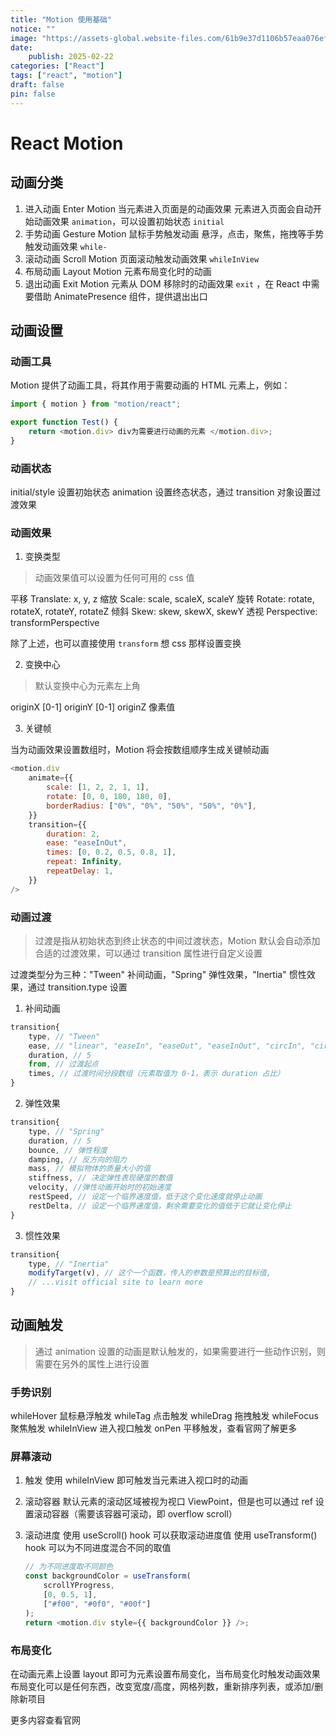 ```yaml
---
title: "Motion 使用基础"
notice: ""
image: "https://assets-global.website-files.com/61b9e37d1106b57eaa076efd/629df2647290ef3b75d74f2c_a2bc81309136b0c1864f582b1af95307_546c60cadefd5c0f5e78014543c554cb.png"
date:
    publish: 2025-02-22
categories: ["React"]
tags: ["react", "motion"]
draft: false
pin: false
---
```


# React Motion

## 动画分类

1. 进入动画 Enter Motion 当元素进入页面是的动画效果
   元素进入页面会自动开始动画效果 `animation`，可以设置初始状态 `initial`
2. 手势动画 Gesture Motion 鼠标手势触发动画
   悬浮，点击，聚焦，拖拽等手势触发动画效果 `while-`
3. 滚动动画 Scroll Motion
   页面滚动触发动画效果 `whileInView`
4. 布局动画 Layout Motion
   元素布局变化时的动画
5. 退出动画 Exit Motion
   元素从 DOM 移除时的动画效果 `exit` ，在 React 中需要借助 AnimatePresence 组件，提供退出出口

## 动画设置

### 动画工具

Motion 提供了动画工具<motion/>，将其作用于需要动画的 HTML 元素上，例如：

```js
import { motion } from "motion/react";

export function Test() {
    return <motion.div> div为需要进行动画的元素 </motion.div>;
}
```

### 动画状态

initial/style 设置初始状态
animation 设置终态状态，通过 transition 对象设置过渡效果

### 动画效果

1. 变换类型

> 动画效果值可以设置为任何可用的 css 值

平移 Translate: x, y, z
缩放 Scale: scale, scaleX, scaleY
旋转 Rotate: rotate, rotateX, rotateY, rotateZ
倾斜 Skew: skew, skewX, skewY
透视 Perspective: transformPerspective

除了上述，也可以直接使用 `transform` 想 css 那样设置变换

2. 变换中心

> 默认变换中心为元素左上角

originX [0-1]
originY [0-1]
originZ 像素值

3. 关键帧

当为动画效果设置数组时，Motion 将会按数组顺序生成关键帧动画

```js
<motion.div
    animate={{
        scale: [1, 2, 2, 1, 1],
        rotate: [0, 0, 180, 180, 0],
        borderRadius: ["0%", "0%", "50%", "50%", "0%"],
    }}
    transition={{
        duration: 2,
        ease: "easeInOut",
        times: [0, 0.2, 0.5, 0.8, 1],
        repeat: Infinity,
        repeatDelay: 1,
    }}
/>
```

### 动画过渡

> 过渡是指从初始状态到终止状态的中间过渡状态，Motion 默认会自动添加合适的过渡效果，可以通过 transition 属性进行自定义设置

过渡类型分为三种："Tween" 补间动画，"Spring" 弹性效果，"Inertia" 惯性效果，通过 transition.type 设置

1. 补间动画

```js
transition{
    type, // "Tween"
    ease, // "linear", "easeIn", "easeOut", "easeInOut", "circIn", "circOut", "circInOut", "backIn", "backOut", "backInOut","anticipate"
    duration, // 5
    from, // 过渡起点
    times, // 过渡时间分段数组（元素取值为 0-1，表示 duration 占比）
}
```

2. 弹性效果

```js
transition{
    type, // "Spring"
    duration, // 5
    bounce, // 弹性程度
    damping, // 反方向的阻力
    mass, // 模拟物体的质量大小的值
    stiffness, // 决定弹性表现硬度的数值
    velocity, //弹性动画开始时的初始速度
    restSpeed, // 设定一个临界速度值，低于这个变化速度就停止动画
    restDelta, // 设定一个临界速度值，剩余需要变化的值低于它就让变化停止
}
```

3. 惯性效果

```js
transition{
    type, // "Inertia"
    modifyTarget(v), // 这个一个函数，传入的参数是预算出的目标值,
    // ...visit official site to learn more
}
```

## 动画触发

> 通过 animation 设置的动画是默认触发的，如果需要进行一些动作识别，则需要在另外的属性上进行设置

### 手势识别

whileHover 鼠标悬浮触发
whileTag 点击触发
whileDrag 拖拽触发
whileFocus 聚焦触发
whileInView 进入视口触发
onPen 平移触发，查看官网了解更多

### 屏幕滚动

1. 触发
   使用 whileInView 即可触发当元素进入视口时的动画

2. 滚动容器
   默认元素的滚动区域被视为视口 ViewPoint，但是也可以通过 ref 设置滚动容器（需要该容器可滚动，即 overflow scroll）

3. 滚动进度
   使用 useScroll() hook 可以获取滚动进度值
   使用 useTransform() hook 可以为不同进度混合不同的取值
    ```js
    // 为不同进度取不同颜色
    const backgroundColor = useTransform(
        scrollYProgress,
        [0, 0.5, 1],
        ["#f00", "#0f0", "#00f"]
    );
    return <motion.div style={{ backgroundColor }} />;
    ```

### 布局变化

在动画元素上设置 layout 即可为元素设置布局变化，当布局变化时触发动画效果
布局变化可以是任何东西，改变宽度/高度，网格列数，重新排序列表，或添加/删除新项目

更多内容查看官网
